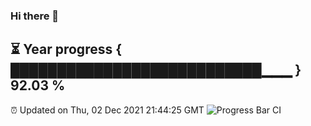 ### Hi there 👋
⏳ Year progress { ███████████████████████████▁▁▁ } 92.03 %
---
⏰ Updated on Thu, 02 Dec 2021 21:44:25 GMT
![Progress Bar CI](https://github.com/liununu/liununu/workflows/Progress%20Bar%20CI/badge.svg)
